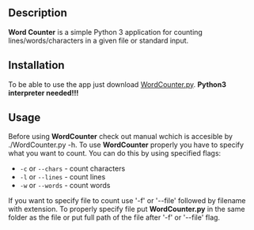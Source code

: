 ## Description
**Word Counter** is a simple Python 3 application for counting lines/words/characters in a given file or standard input.
## Installation
To be able to use the app just download [WordCounter.py](https://github.com/Loniowsky/WordCounter/blob/master/WordCounter.py). **Python3 interpreter needed!!!**
## Usage
Before using **WordCounter** check out manual wchich is accesible by ./WordCounter.py -h. To use **WordCounter** properly you have to specify what you want to count. You can do this by using specified flags:

* `-c` or `--chars` - count characters
* `-l` or `--lines` - count lines
* `-w` or `--words` - count words

If you want to specify file to count use '-f' or '--file' followed by filename with extension. To properly specify file put **WordCounter.py** in the same folder as the file or put full path of the file after '-f' or '--file' flag.
